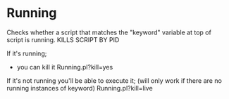 # Running
Checks whether a script that matches the "keyword" variable at top of script is running.
KILLS SCRIPT BY PID

If it's running;

- you can kill it
Running.pl?kill=yes

If it's not running you'll be able to execute it;
(will only work if there are no running instances of keyword)
Running.pl?kill=live
